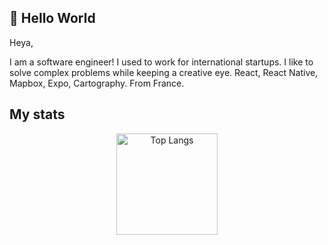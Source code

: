 ## 👋 Hello World

Heya,

I am a software engineer! I used to work for international startups.
I like to solve complex problems while keeping a creative eye. 
React, React Native, Mapbox, Expo, Cartography.
From France.

## My stats
<p align="center">
    <img alt="Top Langs" src="https://github-readme-stats.vercel.app/api/top-langs/?username=corentin-ach&langs_count=8&layout=compact&theme=react&hide_border=true&bg_color=1F222E&title_color=F85D7F&icon_color=F8D866&hide=Jupyter%20Notebook" height="162px"/>
</p>
